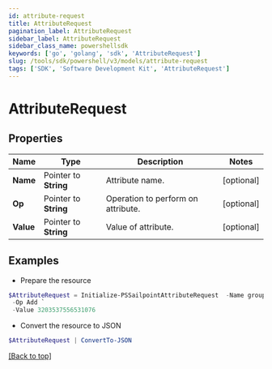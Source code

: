 ```yaml
---
id: attribute-request
title: AttributeRequest
pagination_label: AttributeRequest
sidebar_label: AttributeRequest
sidebar_class_name: powershellsdk
keywords: ['go', 'golang', 'sdk', 'AttributeRequest'] 
slug: /tools/sdk/powershell/v3/models/attribute-request
tags: ['SDK', 'Software Development Kit', 'AttributeRequest']
---
```



# AttributeRequest

## Properties

Name | Type | Description | Notes
------------ | ------------- | ------------- | -------------
**Name** |  Pointer to **String** | Attribute name. | [optional] 
**Op** |  Pointer to **String** | Operation to perform on attribute. | [optional] 
**Value** |  Pointer to **String** | Value of attribute. | [optional] 

## Examples

- Prepare the resource
```powershell
$AttributeRequest = Initialize-PSSailpointAttributeRequest  -Name groups `
 -Op Add `
 -Value 3203537556531076
```

- Convert the resource to JSON
```powershell
$AttributeRequest | ConvertTo-JSON
```


[[Back to top]](#) 

